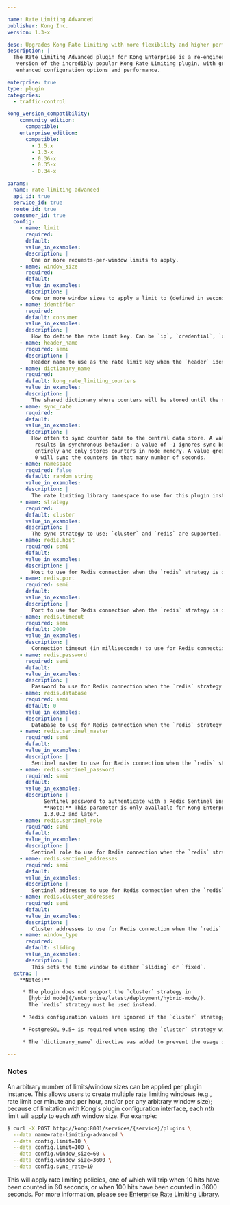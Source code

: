 ```yaml
---

name: Rate Limiting Advanced
publisher: Kong Inc.
version: 1.3-x

desc: Upgrades Kong Rate Limiting with more flexibility and higher performance
description: |
  The Rate Limiting Advanced plugin for Kong Enterprise is a re-engineered
   version of the incredibly popular Kong Rate Limiting plugin, with greatly
   enhanced configuration options and performance.

enterprise: true
type: plugin
categories:
  - traffic-control

kong_version_compatibility:
    community_edition:
      compatible:
    enterprise_edition:
      compatible:
        - 1.5.x
        - 1.3-x
        - 0.36-x
        - 0.35-x
        - 0.34-x

params:
  name: rate-limiting-advanced
  api_id: true
  service_id: true
  route_id: true
  consumer_id: true
  config:
    - name: limit
      required:
      default:
      value_in_examples:
      description: |
        One or more requests-per-window limits to apply.
    - name: window_size
      required:
      default:
      value_in_examples:
      description: |
        One or more window sizes to apply a limit to (defined in seconds).
    - name: identifier
      required:
      default: consumer
      value_in_examples:
      description: |
        How to define the rate limit key. Can be `ip`, `credential`, `consumer`, `service`, or `header`.
    - name: header_name
      required: semi
      description: |
        Header name to use as the rate limit key when the `header` identifier is defined.
    - name: dictionary_name
      required:
      default: kong_rate_limiting_counters
      value_in_examples:
      description: |
        The shared dictionary where counters will be stored until the next sync cycle.
    - name: sync_rate
      required:
      default:
      value_in_examples:
      description: |
        How often to sync counter data to the central data store. A value of 0
         results in synchronous behavior; a value of -1 ignores sync behavior
         entirely and only stores counters in node memory. A value greater than
         0 will sync the counters in that many number of seconds.
    - name: namespace
      required: false
      default: random string
      value_in_examples:
      description: |
        The rate limiting library namespace to use for this plugin instance. Counter data and sync configuration is shared in a namespace.
    - name: strategy
      required:
      default: cluster
      value_in_examples:
      description: |
        The sync strategy to use; `cluster` and `redis` are supported. Hybrid mode does not support the `cluster` strategy.
    - name: redis.host
      required: semi
      default:
      value_in_examples:
      description: |
        Host to use for Redis connection when the `redis` strategy is defined.
    - name: redis.port
      required: semi
      default:
      value_in_examples:
      description: |
        Port to use for Redis connection when the `redis` strategy is defined.
    - name: redis.timeout
      required: semi
      default: 2000
      value_in_examples:
      description: |
        Connection timeout (in milliseconds) to use for Redis connection when the `redis` strategy is defined.
    - name: redis.password
      required: semi
      default:
      value_in_examples:
      description: |
        Password to use for Redis connection when the `redis` strategy is defined. If undefined, no AUTH commands are sent to Redis.
    - name: redis.database
      required: semi
      default: 0
      value_in_examples:
      description: |
        Database to use for Redis connection when the `redis` strategy is defined.
    - name: redis.sentinel_master
      required: semi
      default:
      value_in_examples:
      description: |
        Sentinel master to use for Redis connection when the `redis` strategy is defined. Defining this value implies using Redis Sentinel.
    - name: redis.sentinel_password
      required: semi
      default:
      value_in_examples:
      description: |
            Sentinel password to authenticate with a Redis Sentinel instance.
            **Note:** This parameter is only available for Kong Enterprise versions
            1.3.0.2 and later.
    - name: redis.sentinel_role
      required: semi
      default:
      value_in_examples:
      description: |
        Sentinel role to use for Redis connection when the `redis` strategy is defined. Defining this value implies using Redis Sentinel.
    - name: redis.sentinel_addresses
      required: semi
      default:
      value_in_examples:
      description: |
        Sentinel addresses to use for Redis connection when the `redis` strategy is defined. Defining this value implies using Redis Sentinel.
    - name: redis.cluster_addresses
      required: semi
      default:
      value_in_examples:
      description: |
        Cluster addresses to use for Redis connection when the `redis` strategy is defined. Defining this value implies using Redis cluster.
    - name: window_type
      required:
      default: sliding
      value_in_examples:
      description: |
        This sets the time window to either `sliding` or `fixed`.
  extra: |
    **Notes:**  

     * The plugin does not support the `cluster` strategy in
       [hybrid mode](/enterprise/latest/deployment/hybrid-mode/).
       The `redis` strategy must be used instead.

     * Redis configuration values are ignored if the `cluster` strategy is used.

     * PostgreSQL 9.5+ is required when using the `cluster` strategy with `postgres` as the backing Kong cluster data store. This requirement varies from the PostgreSQL 9.4+ requirement as described in the <a href="/install/source">Kong Community Edition documentation</a>.

     * The `dictionary_name` directive was added to prevent the usage of the `kong` shared dictionary, which could lead to `no memory` errors.

---
```


### Notes

An arbitrary number of limits/window sizes can be applied per plugin instance. This allows users to create multiple rate limiting windows (e.g., rate limit per minute and per hour, and/or per any arbitrary window size); because of limitation with Kong's plugin configuration interface, each *nth* limit will apply to each *nth* window size. For example:

```bash
$ curl -X POST http://kong:8001/services/{service}/plugins \
  --data name=rate-limiting-advanced \
  --data config.limit=10 \
  --data config.limit=100 \
  --data config.window_size=60 \
  --data config.window_size=3600 \
  --data config.sync_rate=10
```

This will apply rate limiting policies, one of which will trip when 10 hits have been counted in 60 seconds, or when 100 hits have been counted in 3600 seconds. For more information, please see [Enterprise Rate Limiting Library](https://docs.konghq.com/enterprise/references/rate-limiting/).
